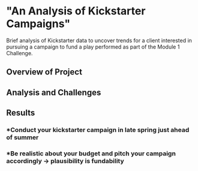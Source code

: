 # "An Аnalysis of Kickstarter Campaigns"
Brief analysis of Kickstarter data to uncover trends for a client interested in pursuing a campaign to fund a play performed as part of the Module 1 Challenge.
## Overview of Project
## Analysis and Challenges
## Results
### *Conduct your kickstarter campaign in late spring just ahead of summer
### *Be realistic about your budget and pitch your campaign accordingly -> plausibility is fundability
